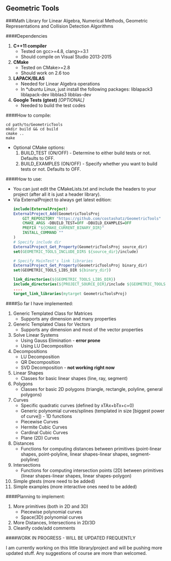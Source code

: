 ## Geometric Tools

###Math Library for Linear Algebra, Numerical Methods, Geometric Representations and Collision Detection Algorithms

####Dependencies
1. **C++11 compiler**
	* Tested on gcc>=4.8, clang>=3.1
	* Should compile on Visual Studio 2013-2015
2. **CMake**
	* Tested on CMake>=2.8
	* Should work on 2.6 too
3. **LAPACK/BLAS**
	* Needed for Linear Algebra operations
	* In *ubuntu Linux, just install the following packages: liblapack3 liblapack-dev libblas3 libblas-dev
4. **Google Tests (gtest)** *[OPTIONAL]*
	* Needed to build the test codes

####How to compile:

```
cd path/to/GeometricTools
mkdir build && cd build
cmake ..
make
```

* Optional CMake options:
	1. BUILD_TEST (ON/OFF) - Determine to either build tests or not. Defaults to OFF.
	2. BUILD_EXAMPLES (ON/OFF) - Specify whether you want to build tests or not. Defaults to OFF.

####How to use:

* You can just edit the CMakeLists.txt and include the headers to your project (after all it is just a header library).
* Via ExternalProject to always get latest edition:
	```cmake
	include(ExternalProject)
	ExternalProject_Add(GeometricToolsProj
	    GIT_REPOSITORY "https://github.com/costashatz/GeometricTools"
	    CMAKE_ARGS -DBUILD_TEST=OFF -DBUILD_EXAMPLES=OFF
	    PREFIX "${CMAKE_CURRENT_BINARY_DIR}"
	    INSTALL_COMMAND ""
	)
	# Specify include dir
	ExternalProject_Get_Property(GeometricToolsProj source_dir)
	set(GEOMETRIC_TOOLS_INCLUDE_DIRS ${source_dir}/include)

	# Specify MainTest's link libraries
	ExternalProject_Get_Property(GeometricToolsProj binary_dir)
	set(GEOMETRIC_TOOLS_LIBS_DIR ${binary_dir})

	link_directories(${GEOMETRIC_TOOLS_LIBS_DIR})
	include_directories(${PROJECT_SOURCE_DIR}/include ${GEOMETRIC_TOOLS_INCLUDE_DIRS})
	....
	target_link_libraries(mytarget GeometricToolsProj)
	```


####So far I have implemented:

1. Generic Templated Class for Matrices
    * Supports any dimension and many properties
2. Generic Templated Class for Vectors
    * Supports any dimension and most of the vector properties
3. Solve Linear Systems
    * Using Gauss Elimination - **error prone**
    * Using LU Decomposition
4. Decompositions
    * LU Decomposition
    * QR Decomposition
    * SVD Decomposition - **not working right now**
5. Linear Shapes
	* Classes for basic linear shapes (line, ray, segment)
6. Polygons
	* Classes for basic 2D polygons (triangle, rectangle, polyline, general polygons)
7. Curves
	* Specific quadratic curves (defined by xTAx+bTx+c=0)
	* Generic polynomial curves/splines (templated in size [biggest power of curve]) - 1D functions
	* Piecewise Curves
	* Hermite Cubic Curves
	* Cardinal Cubic Curves
	* Plane (2D) Curves
8. Distances
	* Functions for computing distances between primitives (point-linear shapes, point-polyline, linear shapes-linear shapes, segment-polyline)
9. Intersections
	* Functions for computing intersection points (2D) between primitives (linear shapes-linear shapes, linear shapes-polygon)
10. Simple gtests (more need to be added)
11. Simple examples (more interactive ones need to be added)

####Planning to implement:

1. More primitives (both in 2D and 3D)
	* Piecewise polynomial curves
	* Space(3D) polynomial curves
2. More Distances, Intersections in 2D/3D
3. Cleanify code/add comments


####WORK IN PROGRESS - WILL BE UPDATED FREQUENTLY

I am currently working on this little library/project and will be pushing more updated stuff. Any suggestions of course are more than welcomed.